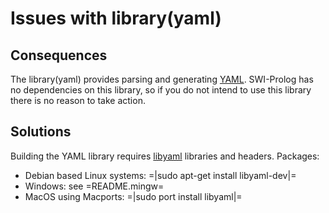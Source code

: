# Issues with library(yaml)

## Consequences

The library(yaml) provides parsing and generating
[YAML](http://yaml.org/). SWI-Prolog has no dependencies on this
library, so if you do not intend to use this library there is no reason
to take action.

## Solutions

Building the YAML library requires [libyaml](https://github.com/yaml/libyaml)
libraries and headers.  Packages:

  - Debian based Linux systems: =|sudo apt-get install libyaml-dev|=
  - Windows: see =README.mingw=
  - MacOS using Macports: =|sudo port install libyaml|=
